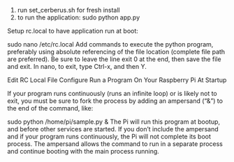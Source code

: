 1. run set_cerberus.sh for fresh install
2. to run the application: sudo python app.py

Setup rc.local to have application run at boot: 

sudo nano /etc/rc.local
Add commands to execute the python program, preferably using absolute referencing of the file location (complete file path are preferred). Be sure to leave the line exit 0 at the end, then save the file and exit. In nano, to exit, type Ctrl-x, and then Y.

Edit RC Local File Configure Run a Program On Your Raspberry Pi At Startup

If your program runs continuously (runs an infinite loop) or is likely not to exit, you must be sure to fork the process by adding an ampersand (“&”) to the end of the command, like:

sudo python /home/pi/sample.py &
The Pi will run this program at bootup, and before other services are started.  If you don’t include the ampersand and if your program runs continuously, the Pi will not complete its boot process. The ampersand allows the command to run in a separate process and continue booting with the main process running.

